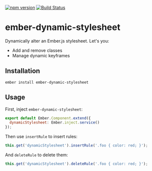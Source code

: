 [![npm version](https://badge.fury.io/js/ember-dynamic-stylesheet.svg)](https://badge.fury.io/js/ember-dynamic-stylesheet)
[![Build Status](https://travis-ci.org/null-null-null/ember-dynamic-stylesheet.svg?branch=master)](https://travis-ci.org/null-null-null/ember-dynamic-stylesheet)

# ember-dynamic-stylesheet

Dynamically alter an Ember.js stylesheet. Let's you:

* Add and remove classes
* Manage dynamic keyframes

## Installation

`ember install ember-dynamic-stylesheet`

## Usage

First, inject `ember-dynamic-stylesheet`:

```js
export default Ember.Component.extend({
  dynamicStylesheet: Ember.inject.service()
});
```

Then use `insertRule` to insert rules:

```js
this.get('dynamicStylesheet').insertRule('.foo { color: red; }');
```

And `deleteRule` to delete them:

```js
this.get('dynamicStylesheet').deleteRule('.foo { color: red; }');
```
